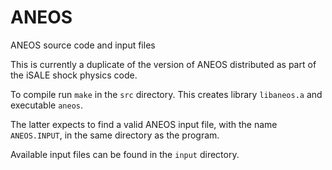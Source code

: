 # ANEOS
ANEOS source code and input files

This is currently a duplicate of the version of ANEOS distributed as part of the iSALE shock physics code.

To compile run `make` in the `src` directory. This creates library `libaneos.a` and executable `aneos`.

The latter expects to find a valid ANEOS input file, with the name `ANEOS.INPUT`, in the same directory as the program.

Available input files can be found in the `input` directory.
